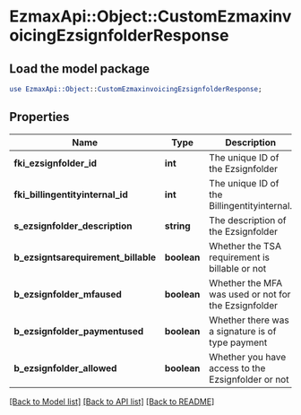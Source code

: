 # EzmaxApi::Object::CustomEzmaxinvoicingEzsignfolderResponse

## Load the model package
```perl
use EzmaxApi::Object::CustomEzmaxinvoicingEzsignfolderResponse;
```

## Properties
Name | Type | Description | Notes
------------ | ------------- | ------------- | -------------
**fki_ezsignfolder_id** | **int** | The unique ID of the Ezsignfolder | 
**fki_billingentityinternal_id** | **int** | The unique ID of the Billingentityinternal. | [optional] 
**s_ezsignfolder_description** | **string** | The description of the Ezsignfolder | 
**b_ezsigntsarequirement_billable** | **boolean** | Whether the TSA requirement is billable or not | 
**b_ezsignfolder_mfaused** | **boolean** | Whether the MFA was used or not for the Ezsignfolder | 
**b_ezsignfolder_paymentused** | **boolean** | Whether there was a signature is of type payment | 
**b_ezsignfolder_allowed** | **boolean** | Whether you have access to the Ezsignfolder or not | 

[[Back to Model list]](../README.md#documentation-for-models) [[Back to API list]](../README.md#documentation-for-api-endpoints) [[Back to README]](../README.md)


